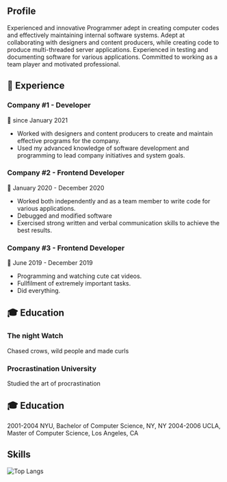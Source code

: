 ## Profile
Experienced and innovative Programmer adept in creating computer codes and effectively maintaining internal software systems. Adept at collaborating with designers and content producers, while creating code to produce multi-threaded server applications. Experienced in testing and documenting software for various applications. Committed to working as a team player and motivated professional.

## :briefcase: Experience
### Company #1 - Developer
:calendar: since January 2021
* Worked with designers and content producers to create and maintain effective programs for the company.
* Used my advanced knowledge of software development and programming to lead company initiatives and system goals.

### Company #2 - Frontend Developer
:calendar: January 2020 - December 2020  
* Worked both independently and as a team member to write code for various applications.
* Debugged and modified software
* Exercised strong written and verbal communication skills to achieve the best results.


### Company #3 - Frontend Developer
:calendar: June 2019 - December 2019
* Programming and watching cute cat videos.
* Fullfilment of extremely important tasks.
* Did everything.

## :mortar_board: Education
### The night Watch
Chased crows, wild people and made curls 

### Procrastination University 
Studied the art of procrastination

## :mortar_board: Education
2001-2004 NYU, Bachelor of Computer Science, NY, NY 
2004-2006 UCLA, Master of Computer Science, Los Angeles, CA

## Skills

![Top Langs](https://github-readme-stats.vercel.app/api/top-langs/?username=br1zz&layout=compact)

<!--
**br1zz/br1zz** is a ✨ _special_ ✨ repository because its `README.md` (this file) appears on your GitHub profile.

Here are some ideas to get you started:

- 🔭 I’m currently working on ...
- 🌱 I’m currently learning ...
- 👯 I’m looking to collaborate on ...
- 🤔 I’m looking for help with ...
- 💬 Ask me about ...
- 📫 How to reach me: ...
- 😄 Pronouns: ...
- ⚡ Fun fact: ...
-->

